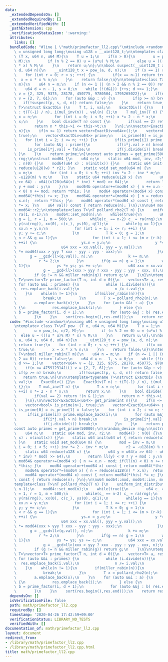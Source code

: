 ```yaml
---
data:
  _extendedDependsOn: []
  _extendedRequiredBy: []
  _extendedVerifiedWith: []
  _pathExtension: cpp
  _verificationStatusIcon: ':warning:'
  attributes:
    links: []
  bundledCode: "#line 1 \"math/primefactor_ll2.cpp\"\n#include <random>\n\nusing u64\
    \ = unsigned long long;\nusing u128 = __uint128_t;\n\ntemplate< class T>\nT pow_\
    \ (T x, u64 n, u64 M){\n    T u = 1;\n    if(n > 0){\n        u = pow_(x, n/2,\
    \ M);\n        if (n % 2 == 0) u = (u*u) % M;\n        else u = (((u * u)% M)\
    \ * x) % M;\n    }\n    return u;\n};\n\nbool suspect(__uint128_t a, u64 s, u64\
    \ d, u64 n){\n    __uint128_t x = pow_(a, d, n);\n    if (x == 1) return true;\n\
    \    for (int r = 0; r < s; ++r) {\n        if(x == n-1) return true;\n      \
    \  x = x * x % n;\n    }\n    return false;\n}\n\ntemplate<class T>\nbool miller_rabin(T\
    \ m){\n    u64 n = m;\n    if (n <= 1 || (n > 2 && n % 2 == 0)) return false;\n\
    \    u64 d = n - 1, s = 0;\n    while (!(d&1)) {++s; d >>= 1;}\n    vector<u64>\
    \ v = {2, 325, 9375, 28178, 450775, 9780504, 1795265022};\n    if(n <= 4759123141LL)\
    \ v = {2, 7, 61};\n    for (auto &&p : v) {\n        if(p >= n) break;\n     \
    \   if(!suspect(p, s, d, n)) return false;\n    }\n    return true;\n}\n\n\ntemplate<typename\
    \ T>\nstruct ExactDiv {\n    T t, i, val;\n    ExactDiv() {}\n    ExactDiv(T n)\
    \ : t(T(-1) / n), i(mul_inv(n)) , val(n) {};\n    T mul_inv(T n) {\n        T\
    \ x = n;\n        for (int i = 0; i < 5; ++i) x *= 2 - n * x;\n        return\
    \ x;\n    }\n    bool divide(T n) const {\n        if(val == 2) return !(n & 1);\n\
    \        return n * this->i <= this->t;\n    }\n};\n\nvector<ExactDiv<u64>> get_prime(int\
    \ n){\n    if(n <= 1) return vector<ExactDiv<u64>>();\n    vector<bool> is_prime(n+1,\
    \ true);\n    vector<ExactDiv<u64>> prime;\n    is_prime[0] = is_prime[1] = false;\n\
    \    for (int i = 2; i <= n; ++i) {\n        if(is_prime[i]) prime.emplace_back(i);\n\
    \        for (auto &&j : prime){\n            if(i*j.val > n) break;\n       \
    \     is_prime[i*j.val] = false;\n            if(j.divide(i)) break;\n       \
    \ }\n    }\n    return prime;\n}\nconst auto primes = get_prime(50000);\n\nrandom_device\
    \ rng;\n\nstruct mod64 {\n    u64 n;\n    static u64 mod, inv, r2;\n    mod64()\
    \ : n(0) {}\n    mod64(u64 x) : n(init(x)) {}\n    static u64 init(u64 w) { return\
    \ reduce(u128(w) * r2); }\n    static void set_mod(u64 m) {\n        mod = inv\
    \ = m;\n        for (int i = 0; i < 5; ++i) inv *= 2 - inv * m;\n        r2 =\
    \ -u128(m) % m;\n    }\n    static u64 reduce(u128 x) {\n        u64 y = u64(x\
    \ >> 64) - u64((u128(u64(x) * inv) * mod) >> 64);\n        return ll(y) < 0 ?\
    \ y + mod : y;\n    };\n    mod64& operator+=(mod64 x) { n += x.n - mod; if(ll(n)\
    \ < 0) n += mod; return *this; }\n    mod64 operator+(mod64 x) const { return\
    \ mod64(*this) += x; }\n    mod64& operator*=(mod64 x) { n = reduce(u128(n) *\
    \ x.n);  return *this; }\n    mod64 operator*(mod64 x) const { return mod64(*this)\
    \ *= x; }\n    u64 val() const { return reduce(n); }\n};\n\nu64 mod64::mod, mod64::inv,\
    \ mod64::r2;\n\ntemplate<class T>\nT pollard_rho2(T n) {\n    uniform_int_distribution<T>\
    \ ra(1, n-1);\n    mod64::set_mod(n);\n    while(true){\n        u64 c_ = ra(rng),\
    \ g = 1, r = 1, m = 500;\n        while(c_ == n-2) c_ = ra(rng);\n        mod64\
    \ y(ra(rng)), xx(0), c(c_), ys(0), q(1);\n        while(g == 1){\n           \
    \ xx.n = y.n;\n            for (int i = 1; i <= r; ++i) {\n                y *=\
    \ y; y += c;\n            }\n            T k = 0; g = 1;\n            while(k\
    \ < r && g == 1){\n                for (int i = 1; i <= (m > (r-k) ? (r-k) : m);\
    \ ++i) {\n                    ys.n = y.n;\n                    y *= y; y += c;\n\
    \                    u64 xxx = xx.val(), yyy = y.val();\n                    q\
    \ *= mod64(xxx > yyy ? xxx - yyy : yyy - xxx);\n                }\n          \
    \      g = __gcd<ll>(q.val(), n);\n                k += m;\n            }\n  \
    \          r *= 2;\n        }\n        if(g == n) g = 1;\n        while (g ==\
    \ 1){\n            ys *= ys; ys += c;\n            u64 xxx = xx.val(), yyy = ys.val();\n\
    \            g = __gcd<ll>(xxx > yyy ? xxx - yyy : yyy - xxx, n);\n        }\n\
    \        if (g != n && miller_rabin(g)) return g;\n    }\n}\n\ntemplate<class\
    \ T>\nvector<T> prime_factor(T n, int d = 0){\n    vector<T> a, res;\n    if(!d)\
    \ for (auto &&i : primes) {\n            while (i.divide(n)){\n              \
    \  res.emplace_back(i.val);\n                n /= i.val;\n            }\n    \
    \    }\n    while(n != 1){\n        if(miller_rabin(n)){\n            a.emplace_back(n);\n\
    \            break;\n        }\n        T x = pollard_rho2(n);\n        n /= x;\n\
    \        a.emplace_back(x);\n    }\n    for (auto &&i : a) {\n        if (miller_rabin(i))\
    \ {\n            res.emplace_back(i);\n        } else {\n            vector<T>\
    \ b = prime_factor(i, d + 1);\n            for (auto &&j : b) res.emplace_back(j);\n\
    \        }\n    }\n    sort(res.begin(),res.end());\n    return res;\n}\n"
  code: "#include <random>\n\nusing u64 = unsigned long long;\nusing u128 = __uint128_t;\n\
    \ntemplate< class T>\nT pow_ (T x, u64 n, u64 M){\n    T u = 1;\n    if(n > 0){\n\
    \        u = pow_(x, n/2, M);\n        if (n % 2 == 0) u = (u*u) % M;\n      \
    \  else u = (((u * u)% M) * x) % M;\n    }\n    return u;\n};\n\nbool suspect(__uint128_t\
    \ a, u64 s, u64 d, u64 n){\n    __uint128_t x = pow_(a, d, n);\n    if (x == 1)\
    \ return true;\n    for (int r = 0; r < s; ++r) {\n        if(x == n-1) return\
    \ true;\n        x = x * x % n;\n    }\n    return false;\n}\n\ntemplate<class\
    \ T>\nbool miller_rabin(T m){\n    u64 n = m;\n    if (n <= 1 || (n > 2 && n %\
    \ 2 == 0)) return false;\n    u64 d = n - 1, s = 0;\n    while (!(d&1)) {++s;\
    \ d >>= 1;}\n    vector<u64> v = {2, 325, 9375, 28178, 450775, 9780504, 1795265022};\n\
    \    if(n <= 4759123141LL) v = {2, 7, 61};\n    for (auto &&p : v) {\n       \
    \ if(p >= n) break;\n        if(!suspect(p, s, d, n)) return false;\n    }\n \
    \   return true;\n}\n\n\ntemplate<typename T>\nstruct ExactDiv {\n    T t, i,\
    \ val;\n    ExactDiv() {}\n    ExactDiv(T n) : t(T(-1) / n), i(mul_inv(n)) , val(n)\
    \ {};\n    T mul_inv(T n) {\n        T x = n;\n        for (int i = 0; i < 5;\
    \ ++i) x *= 2 - n * x;\n        return x;\n    }\n    bool divide(T n) const {\n\
    \        if(val == 2) return !(n & 1);\n        return n * this->i <= this->t;\n\
    \    }\n};\n\nvector<ExactDiv<u64>> get_prime(int n){\n    if(n <= 1) return vector<ExactDiv<u64>>();\n\
    \    vector<bool> is_prime(n+1, true);\n    vector<ExactDiv<u64>> prime;\n   \
    \ is_prime[0] = is_prime[1] = false;\n    for (int i = 2; i <= n; ++i) {\n   \
    \     if(is_prime[i]) prime.emplace_back(i);\n        for (auto &&j : prime){\n\
    \            if(i*j.val > n) break;\n            is_prime[i*j.val] = false;\n\
    \            if(j.divide(i)) break;\n        }\n    }\n    return prime;\n}\n\
    const auto primes = get_prime(50000);\n\nrandom_device rng;\n\nstruct mod64 {\n\
    \    u64 n;\n    static u64 mod, inv, r2;\n    mod64() : n(0) {}\n    mod64(u64\
    \ x) : n(init(x)) {}\n    static u64 init(u64 w) { return reduce(u128(w) * r2);\
    \ }\n    static void set_mod(u64 m) {\n        mod = inv = m;\n        for (int\
    \ i = 0; i < 5; ++i) inv *= 2 - inv * m;\n        r2 = -u128(m) % m;\n    }\n\
    \    static u64 reduce(u128 x) {\n        u64 y = u64(x >> 64) - u64((u128(u64(x)\
    \ * inv) * mod) >> 64);\n        return ll(y) < 0 ? y + mod : y;\n    };\n   \
    \ mod64& operator+=(mod64 x) { n += x.n - mod; if(ll(n) < 0) n += mod; return\
    \ *this; }\n    mod64 operator+(mod64 x) const { return mod64(*this) += x; }\n\
    \    mod64& operator*=(mod64 x) { n = reduce(u128(n) * x.n);  return *this; }\n\
    \    mod64 operator*(mod64 x) const { return mod64(*this) *= x; }\n    u64 val()\
    \ const { return reduce(n); }\n};\n\nu64 mod64::mod, mod64::inv, mod64::r2;\n\n\
    template<class T>\nT pollard_rho2(T n) {\n    uniform_int_distribution<T> ra(1,\
    \ n-1);\n    mod64::set_mod(n);\n    while(true){\n        u64 c_ = ra(rng), g\
    \ = 1, r = 1, m = 500;\n        while(c_ == n-2) c_ = ra(rng);\n        mod64\
    \ y(ra(rng)), xx(0), c(c_), ys(0), q(1);\n        while(g == 1){\n           \
    \ xx.n = y.n;\n            for (int i = 1; i <= r; ++i) {\n                y *=\
    \ y; y += c;\n            }\n            T k = 0; g = 1;\n            while(k\
    \ < r && g == 1){\n                for (int i = 1; i <= (m > (r-k) ? (r-k) : m);\
    \ ++i) {\n                    ys.n = y.n;\n                    y *= y; y += c;\n\
    \                    u64 xxx = xx.val(), yyy = y.val();\n                    q\
    \ *= mod64(xxx > yyy ? xxx - yyy : yyy - xxx);\n                }\n          \
    \      g = __gcd<ll>(q.val(), n);\n                k += m;\n            }\n  \
    \          r *= 2;\n        }\n        if(g == n) g = 1;\n        while (g ==\
    \ 1){\n            ys *= ys; ys += c;\n            u64 xxx = xx.val(), yyy = ys.val();\n\
    \            g = __gcd<ll>(xxx > yyy ? xxx - yyy : yyy - xxx, n);\n        }\n\
    \        if (g != n && miller_rabin(g)) return g;\n    }\n}\n\ntemplate<class\
    \ T>\nvector<T> prime_factor(T n, int d = 0){\n    vector<T> a, res;\n    if(!d)\
    \ for (auto &&i : primes) {\n            while (i.divide(n)){\n              \
    \  res.emplace_back(i.val);\n                n /= i.val;\n            }\n    \
    \    }\n    while(n != 1){\n        if(miller_rabin(n)){\n            a.emplace_back(n);\n\
    \            break;\n        }\n        T x = pollard_rho2(n);\n        n /= x;\n\
    \        a.emplace_back(x);\n    }\n    for (auto &&i : a) {\n        if (miller_rabin(i))\
    \ {\n            res.emplace_back(i);\n        } else {\n            vector<T>\
    \ b = prime_factor(i, d + 1);\n            for (auto &&j : b) res.emplace_back(j);\n\
    \        }\n    }\n    sort(res.begin(),res.end());\n    return res;\n}"
  dependsOn: []
  isVerificationFile: false
  path: math/primefactor_ll2.cpp
  requiredBy: []
  timestamp: '2020-04-26 17:42:59+09:00'
  verificationStatus: LIBRARY_NO_TESTS
  verifiedWith: []
documentation_of: math/primefactor_ll2.cpp
layout: document
redirect_from:
- /library/math/primefactor_ll2.cpp
- /library/math/primefactor_ll2.cpp.html
title: math/primefactor_ll2.cpp
---
```

